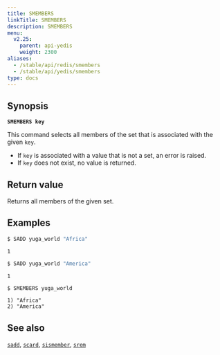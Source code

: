 ```yaml
---
title: SMEMBERS
linkTitle: SMEMBERS
description: SMEMBERS
menu:
  v2.25:
    parent: api-yedis
    weight: 2300
aliases:
  - /stable/api/redis/smembers
  - /stable/api/yedis/smembers
type: docs
---
```


## Synopsis

**`SMEMBERS key`**

This command selects all members of the set that is associated with the given `key`.

- If `key` is associated with a value that is not a set, an error is raised.
- If `key` does not exist, no value is returned.

## Return value

Returns all members of the given set.

## Examples

```sh
$ SADD yuga_world "Africa"
```

```
1
```

```sh
$ SADD yuga_world "America"
```

```
1
```

```sh
$ SMEMBERS yuga_world
```

```
1) "Africa"
2) "America"
```

## See also

[`sadd`](../sadd/), [`scard`](../scard/), [`sismember`](../sismember/), [`srem`](../srem/)
